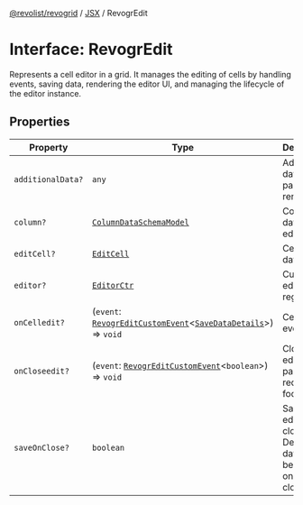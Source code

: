 [@revolist/revogrid](README.md) / [JSX](Namespace.JSX.md) / RevogrEdit

# Interface: RevogrEdit

Represents a cell editor in a grid.
It manages the editing of cells by handling events, saving data, rendering the editor UI,
and managing the lifecycle of the editor instance.

## Properties

| Property | Type | Description | Defined in |
| ------ | ------ | ------ | ------ |
| `additionalData?` | `any` | Additional data to pass to renderer | [src/components.d.ts:1645](https://github.com/revolist/revogrid/blob/41a50f3812b438de1179c5db15e284c71422e9de/src/components.d.ts#L1645) |
| `column?` | [`ColumnDataSchemaModel`](TypeAlias.ColumnDataSchemaModel.md) | Column data for editor. | [src/components.d.ts:1649](https://github.com/revolist/revogrid/blob/41a50f3812b438de1179c5db15e284c71422e9de/src/components.d.ts#L1649) |
| `editCell?` | [`EditCell`](TypeAlias.EditCell.md) | Cell to edit data. | [src/components.d.ts:1653](https://github.com/revolist/revogrid/blob/41a50f3812b438de1179c5db15e284c71422e9de/src/components.d.ts#L1653) |
| `editor?` | [`EditorCtr`](TypeAlias.EditorCtr.md) | Custom editors register | [src/components.d.ts:1657](https://github.com/revolist/revogrid/blob/41a50f3812b438de1179c5db15e284c71422e9de/src/components.d.ts#L1657) |
| `onCelledit?` | (`event`: [`RevogrEditCustomEvent`](Interface.RevogrEditCustomEvent.md)\<[`SaveDataDetails`](TypeAlias.SaveDataDetails.md)\>) => `void` | Cell edit event | [src/components.d.ts:1661](https://github.com/revolist/revogrid/blob/41a50f3812b438de1179c5db15e284c71422e9de/src/components.d.ts#L1661) |
| `onCloseedit?` | (`event`: [`RevogrEditCustomEvent`](Interface.RevogrEditCustomEvent.md)\<`boolean`\>) => `void` | Close editor event pass true if requires focus next | [src/components.d.ts:1665](https://github.com/revolist/revogrid/blob/41a50f3812b438de1179c5db15e284c71422e9de/src/components.d.ts#L1665) |
| `saveOnClose?` | `boolean` | Save on editor close. Defines if data should be saved on editor close. | [src/components.d.ts:1669](https://github.com/revolist/revogrid/blob/41a50f3812b438de1179c5db15e284c71422e9de/src/components.d.ts#L1669) |
